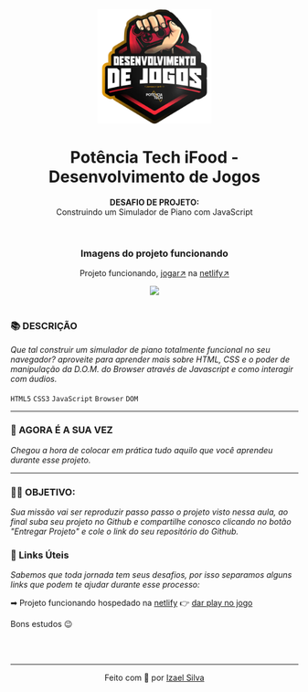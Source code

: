 <div align="center">
  <img src="../assets/image.png" width="200"/>

  # Potência Tech iFood - Desenvolvimento de Jogos
  **DESAFIO DE PROJETO:** <br> Construindo um Simulador de Piano com JavaScript

  <br>

  ### Imagens do projeto funcionando
  Projeto funcionando, [jogar↗](https://projeto-detona-ralph.netlify.app/) na [netlify↗](https://www.netlify.com)

  <img src="./src/images/detona-ralph.gif"/>
</div>

<br>

### 📚 DESCRIÇÃO
*Que tal construir um simulador de piano totalmente funcional no seu navegador? aproveite para aprender mais sobre HTML, CSS e o poder de manipulação da D.O.M. do Browser através de Javascript e como interagir com áudios.* <br><br> ```HTML5``` ```CSS3``` ```JavaScript``` ```Browser``` ```DOM```

---

### 🎯 AGORA É A SUA VEZ
*Chegou a hora de colocar em prática tudo aquilo que você aprendeu durante esse projeto.*

---

### 👨‍💻 OBJETIVO:
*Sua missão vai ser reproduzir passo passo o projeto visto nessa aula, ao final
suba seu projeto no Github e compartilhe conosco clicando no botão "Entregar Projeto" e cole o link do seu repositório do Github.*

### 🔗 Links Úteis
*Sabemos que toda jornada tem seus desafios, por isso separamos alguns links que podem te ajudar durante esse processo:*

➡ Projeto funcionando hospedado na [netlify](https://www.netlify.com) 👉 [dar play no jogo](https://projeto-detona-ralph.netlify.app/)

Bons estudos 😉

<br>
<br>

---

<p align="center">
  Feito com 💖 por
  <a href="https://github.com/ias4g">Izael Silva</a>
</p>